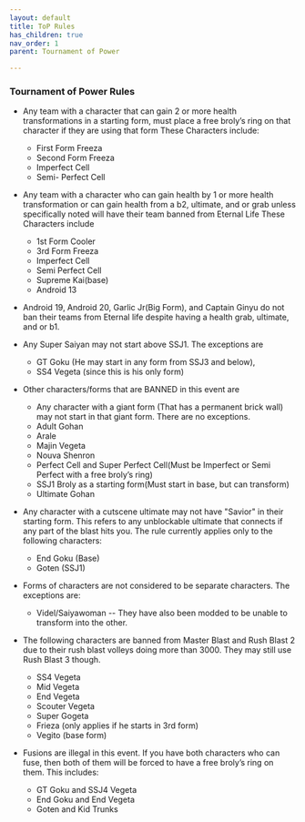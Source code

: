 ```yaml
---
layout: default
title: ToP Rules
has_children: true
nav_order: 1
parent: Tournament of Power

---
```


### Tournament of Power Rules

* Any team with a character that can gain 2 or more health transformations in a starting form, must place a free broly’s ring on that character if they are using that form
These Characters include:
    * First Form Freeza
    * Second Form Freeza
    * Imperfect Cell
    * Semi- Perfect Cell

* Any team with a character who can gain health by 1 or more health transformation or can gain health from a b2, ultimate, and or grab unless specifically noted will have their team banned from Eternal Life
These Characters include
    * 1st Form Cooler
    * 3rd Form Freeza
    * Imperfect Cell
    * Semi Perfect Cell
    * Supreme Kai(base)
    * Android 13
    
* Android 19, Android 20, Garlic Jr(Big Form), and Captain Ginyu do not ban their teams from Eternal life despite having a health grab, 
ultimate, and or b1.

* Any Super Saiyan may not start above SSJ1. The exceptions are
    * GT Goku (He may start in any form from SSJ3 and below),
    * SS4 Vegeta (since this is his only form)

* Other characters/forms that are BANNED in this event are
    * Any character with a giant form (That has a permanent brick wall) may not start in that giant form. There are no exceptions.
    * Adult Gohan
    * Arale
    * Majin Vegeta
    * Nouva Shenron
    * Perfect Cell and Super Perfect Cell(Must be Imperfect or Semi Perfect with a free broly’s ring)
    * SSJ1 Broly as a starting form(Must start in base, but can transform)
    * Ultimate Gohan


* Any character with a cutscene ultimate may not have "Savior" in their starting form. This refers to any unblockable ultimate that connects if any part of the blast hits you. The rule currently applies only to the following characters:
    * End Goku (Base)
    * Goten (SSJ1)

* Forms of characters are not considered to be separate characters. The exceptions are:
    * Videl/Saiyawoman -- They have also been modded to be unable to transform into the other.

* The following characters are banned from Master Blast and Rush Blast 2 due to their rush blast volleys doing more than 3000. They may still use Rush Blast 3 though.
    * SS4 Vegeta
    * Mid Vegeta
    * End Vegeta
    * Scouter Vegeta
    * Super Gogeta
    * Frieza (only applies if he starts in 3rd form)
    * Vegito (base form)

* Fusions are illegal in this event. If you have both characters who can fuse, then both of them will be forced to have a free broly’s ring on them. This includes:
    * GT Goku and SSJ4 Vegeta
    * End Goku and End Vegeta
    * Goten and Kid Trunks

